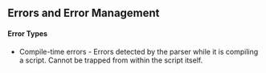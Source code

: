 ## Errors and Error Management

#### Error Types
- Compile-time errors - Errors detected by the parser while it is compiling a script. Cannot be trapped from within the script itself.
